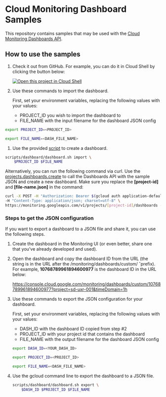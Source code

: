 
# Cloud Monitoring Dashboard Samples

This repository contains samples that may be used with the [Cloud Monitoring Dashboards API](https://cloud.google.com/monitoring/dashboards/api-dashboard).

## How to use the samples

1. Check it out from GitHub. For example, you can do it in Cloud Shell by clicking the button below:

    [![Open this project in Cloud
Shell](http://gstatic.com/cloudssh/images/open-btn.png)](https://console.cloud.google.com/cloudshell/open?git_repo=https://github.com/GoogleCloudPlatform/monitoring-dashboard-samples.git)

1. Use these commands to import the dashboard.

    First, set your environment variables, replacing the following values with your values:

    *  PROJECT_ID you wish to import the dashboard to
    *  FILE_NAME with the input filename for the dashboard JSON config

```bash
export PROJECT_ID=<PROJECT_ID>

export FILE_NAME=<DASH_FILE_NAME>
```

1. Use the provided [script](scripts/dashboard/dashboard.sh) to create a dashboard.

```bash
scripts/dashboard/dashboard.sh import \
    $PROJECT_ID $FILE_NAME
```

Alternatively, you can run the following command via curl. Use the [projects.dashboards.create](https://cloud.google.com/monitoring/api/ref_v3/rest/v1/projects.dashboards/create) to call the Dashboards API with the sample JSON and create a new dashboard.
Make sure you replace the __[project-id]__ and __[file-name.json]__ in the command:

```bash
curl -X POST -H "Authorization: Bearer $(gcloud auth application-default print-access-token)" \
-H "Content-Type: application/json; charset=utf-8" \
https://monitoring.googleapis.com/v1/projects/[project-id]/dashboards -d @[file-name.json]
```

### Steps to get the JSON configuration

If you want to export a dashboard to a JSON file and share it, you can use the following steps.

1. Create the dashboard in the Monitoring UI (or even better, share one that you’ve already developed and used).

1. Open the dashboard and copy the dashboard ID from the URL (the string is in the URL after the /monitoring/dashboards/custom/ ˆprefix). For example, __10768789961894600977__ is the dashboard ID in the URL below:

    https://console.cloud.google.com/monitoring/dashboards/custom/10768789961894600977?project=sd-uxr-001&timeDomain=1h


1. Use these commands to export the JSON configuration for your dashboard.

    First, set your environment variables, replacing the following values with your values:

    *  DASH_ID with the dashboard ID copied from step #2
    *  PROJECT_ID with your project id that contains the dashboard
    *  FILE_NAME with the output filename for the dashboard JSON config

    ```bash
    export DASH_ID=<YOUR_DASH_ID>

    export PROJECT_ID=<PROJECT_ID>

    export FILE_NAME=<DASH_FILE_NAME>
    ```

1. Use the gcloud command line to export the dashboard to a JSON file.

    ```bash
    scripts/dashboard/dashboard.sh export \
        $DASH_ID $PROJECT_ID $FILE_NAME
    ```
